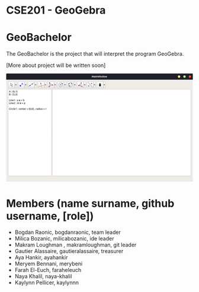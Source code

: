 # CSE201 - GeoGebra

   # GeoBachelor

 The GeoBachelor is the project that will interpret the program GeoGebra.

 [More about project will be written soon]

 ![Preview](/GeoBachelor/images/GeoBachelor.png)

   # Members (name surname, github username, [role])

 - Bogdan Raonic, bogdanraonic, team leader
 - Milica Bozanic, milicabozanic, ide leader
 - Makram Loughman , makramloughman, git leader
 - Gautier Alassaire, gautieralassaire, treasurer 
 - Aya Hankir, ayahankir
 - Meryem Bennani, merybeni
 - Farah El-Euch, faraheleuch
 - Naya Khalil, naya-khalil
 - Kaylynn Pellicer, kaylynnn
